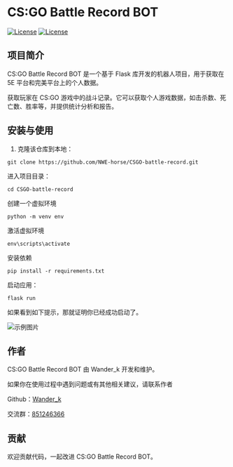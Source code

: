 # CS:GO Battle Record BOT

[![License](https://img.shields.io/badge/license-MIT-blue.svg)](LICENSE)
[![License](https://img.shields.io/badge/Python3.7+-blue)](LICENSE)

## 项目简介

CS:GO Battle Record BOT 是一个基于 Flask 库开发的机器人项目，用于获取在 5E 平台和完美平台上的个人数据。

获取玩家在 CS:GO 游戏中的战斗记录。它可以获取个人游戏数据，如击杀数、死亡数、胜率等，并提供统计分析和报告。

## 安装与使用

1. 克隆该仓库到本地：

```shell
git clone https://github.com/NWE-horse/CSGO-battle-record.git
```

进入项目目录：
```shell
cd CSGO-battle-record
```

创建一个虚拟环境
```shell
python -m venv env
```
激活虚拟环境
```shell
env\scripts\activate
```

安装依赖
```shell
pip install -r requirements.txt
```

启动应用：
```shell
flask run
```
如果看到如下提示，那就证明你已经成功启动了。

![示例图片](https://img1.imgtp.com/2023/08/03/MIricuNo.png)

## 作者
CS:GO Battle Record BOT 由 Wander_k 开发和维护。

如果你在使用过程中遇到问题或有其他相关建议，请联系作者

Github：[Wander_k](https://github.com/NWE-horse)

交流群：[851246366](http://qm.qq.com/cgi-bin/qm/qr?_wv=1027&k=MwbfDcuHauBBDElUtzZIiuePj6p53mYe&authKey=KAFbPYLbmw9eyN0ZsOxyXZIvJsKtsPIBUHLMj7oUiONzeLXXbe%2Bqiy1J6D59V05k&noverify=0&group_code=851246366)

## 贡献
欢迎贡献代码，一起改进 CS:GO Battle Record BOT。
